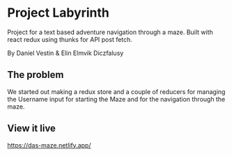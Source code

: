 # Project Labyrinth

Project for a text based adventure navigation through a maze. Built with react redux using thunks for API post fetch.

By Daniel Vestin & Elin Elmvik Diczfalusy

## The problem

<!-- Describe how you approached to problem, and what tools and techniques you used to solve it. How did you plan? What technologies did you use? If you had more time, what would be next? -->

We started out making a redux store and a couple of reducers for managing the Username input for starting the Maze and for the navigation through the maze.

## View it live

https://das-maze.netlify.app/
